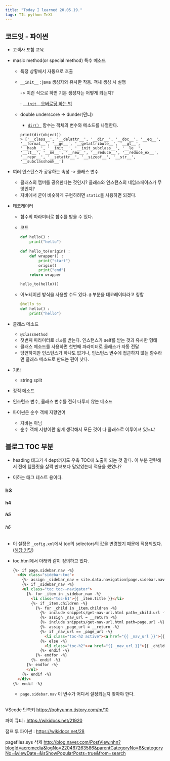 ```yaml
---
title: "Today I learned 20.05.19."
tags: TIL python TeXt
---
```




## 코드잇 - 파이썬

- 고객사 포함 교육

- masic method(or special method) 특수 메소드

  - 특정 상황에서 자동으로 호출

  - `__init__` : java 생성자와 유사한 작동. 객체 생성 시 실행

    -> 이런 식으로 하면 기본 생성자는 어떻게 되는지?

    : [`__init__`오버로딩 하는 법](https://hashcode.co.kr/questions/309/%EC%83%9D%EC%84%B1%EC%9E%90-%EC%98%A4%EB%B2%84%EB%A1%9C%EB%94%A9-%ED%95%98%EB%8A%94%EB%B2%95)

  - double underscore -> dunder(던더)

    - [`dir() `](https://wikidocs.net/10307) 함수는 객체의 변수와 메소드를 나열한다.

    ```shell
    print(dir(object))
    > ['__class__', '__delattr__', '__dir__', '__doc__', '__eq__', '__format__', '__ge__', '__getattribute__', '__gt__', '__hash__', '__init__', '__init_subclass__', '__le__', '__lt__', '__ne__', '__new__', '__reduce__', '__reduce_ex__', '__repr__', '__setattr__', '__sizeof__', '__str__', '__subclasshook__']
    ```

- 여러 인스턴스가 공유하는 속성 -> 클래스 변수

  - 클래스의 멤버를 공유한다는 것인지? 클래스와 인스턴스의 네임스페이스가 무엇인지?
  - 자바에서 굳이 비슷하게 구현하려면 `static`을 사용하면 되겠다.

- 데코레이터

  - 함수의 파라미터로 함수를 받을 수 있다.

  - 코드

    ```python
    def hello() :
        print("hello")
        
    def hello_to(origin) :
        def wrapper() :
            print("start")
            origin()
            print("end")
        return wrapper
    
    hello_to(hello)()
    ```

  - 어노테이션 방식을 사용할 수도 있다. `@` 부분을 데코레이터라고 칭함

    ```python
    @hello_to
    def hello() :
        print("hello")
    ```

- 클래스 메소드

  - `@classmethod` 
  - 첫번째 파라미터로 `cls`를 받는다. 인스턴스가 self를 받는 것과 유사한 형태 
  - 클래스 메소드를 사용하면 첫번째 파라미터로 클래스가 자동 전달
  - 당연하지만 인스턴스가 하나도 없거나, 인스턴스 변수에 접근하지 않는 함수라면 클래스 메소드로 만드는 편이 낫다.

- 기타
  
  - string split
-  정적 메소드
  
  - 인스턴스 변수, 클래스 변수를 전혀 다루지 않는 메소드
- 파이썬은 순수 객체 지향언어
  - 자바는 아님
  - 순수 객체 지향이란 쉽게 생각해서 모든 것이 다 클래스로 이루어져 있느냐



## 블로그 TOC 부분

- heading 태그가 4 dept까지도 우측 TOC에 노출이 되는 것 같다. 이 부분 관련해서 전에 템플릿을 살짝 만져보다 말았었는데 적용을 했었나?

- 이하는 태그 테스트 용이다.

### h3

#### h4

##### h5

###### h6

- 이 설정은 `_cofig.xml`에서 toc의 selectors의 값을 변경했기 때문에 적용되었다. ([해당 커밋](https://github.com/dahyeong-yun/dahyeong-yun.github.io/commit/b3c4154a67118fe6493d0cd7557b017a9f2429c0))

- toc.html에서 아래와 같이 정의하고 있다.

  ```html
  {%- if page.sidebar.nav -%}
    <div class="sidebar-toc">
      {%- assign _sidebar_nav = site.data.navigation[page.sidebar.nav] -%}
      {%- if _sidebar_nav -%}
      <ul class="toc toc--navigator">
        {%- for _item in _sidebar_nav -%}
          <li class="toc-h1">{{ _item.title }}</li>
          {%- if _item.children -%}
            {%- for _child in _item.children -%}
              {%- include snippets/get-nav-url.html path=_child.url -%}
              {%- assign _nav_url = __return -%}
              {%- include snippets/get-nav-url.html path=page.url -%}
              {%- assign _page_url = __return -%}
              {%- if _nav_url == _page_url -%}
                <li class="toc-h2 active"><a href="{{ _nav_url }}">{{ _child.title }}</a></li>
              {%- else -%}
                <li class="toc-h2"><a href="{{ _nav_url }}">{{ _child.title }}</a></li>
              {%- endif -%}
            {%- endfor -%}
          {%- endif -%}
        {%- endfor -%}
        </ul>
      {%- endif -%}
    </div>
  {%- endif -%}
  ```

  - `page.sidebar.nav` 이 변수가 어디서 설정되는지 찾아야 한다.

## 



VScode 단축키 https://bohyunnn.tistory.com/m/10

파이 큐티 : https://wikidocs.net/21920

점프 투 파이썬 : https://wikidocs.net/28

pagefiles.sys 삭제 http://blog.naver.com/PostView.nhn?blogId=acromedia&logNo=220467263586&parentCategoryNo=8&categoryNo=&viewDate=&isShowPopularPosts=true&from=search